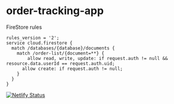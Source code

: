 # order-tracking-app

FireStore rules
```
rules_version = '2';
service cloud.firestore {
  match /databases/{database}/documents {
    match /order-list/{document=**} {
  		allow read, write, update: if request.auth != null && resource.data.userId == request.auth.uid;
      allow create: if request.auth != null;
    }
  }
}
```

[![Netlify Status](https://api.netlify.com/api/v1/badges/f17dc075-8ef3-4617-9ac2-c992df7efa85/deploy-status)](https://app.netlify.com/sites/enkeyz-order-tracking-app/deploys)